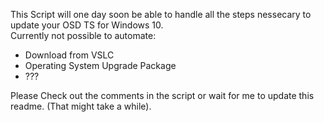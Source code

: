 This Script will one day soon be able to handle all the steps nessecary to update your OSD TS for Windows 10.    
Currently not possible to automate:  
 - Download from VSLC
 - Operating System Upgrade Package
 - ???
 
Please Check out the comments in the script or wait for me to update this readme. (That might take a while).